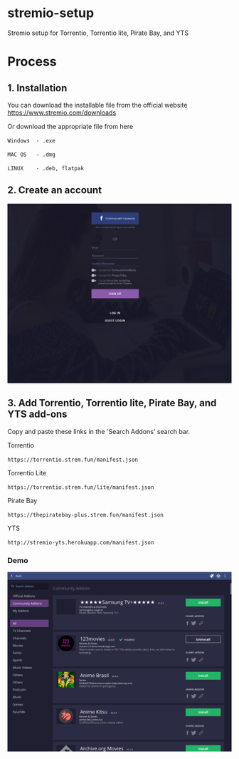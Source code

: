 # stremio-setup
Stremio setup for Torrentio, Torrentio lite, Pirate Bay, and YTS


# Process
## 1. Installation
You can download the installable file from the official website https://www.stremio.com/downloads

Or download the appropriate file from here


`Windows  - .exe`

`MAC OS   - .dmg`

`LINUX    - .deb, flatpak`

## 2. Create an account

![signup](https://github.com/hritikvalluvar/stremio-setup/blob/main/signup.png)

## 3. Add Torrentio, Torrentio lite, Pirate Bay, and YTS add-ons
Copy and paste these links in the 'Search Addons' search bar.

Torrentio

`https://torrentio.strem.fun/manifest.json`

Torrentio Lite

`https://torrentio.strem.fun/lite/manifest.json`

Pirate Bay

`https://thepiratebay-plus.strem.fun/manifest.json`

YTS

`http://stremio-yts.herokuapp.com/manifest.json`

### Demo
![add-ons](https://github.com/hritikvalluvar/stremio-setup/blob/main/Add-ons.png)
